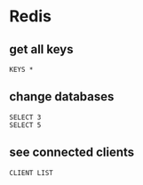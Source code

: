 # Redis

## get all keys
```
KEYS *
```

## change databases
```
SELECT 3
SELECT 5
```

## see connected clients
```
CLIENT LIST
```
